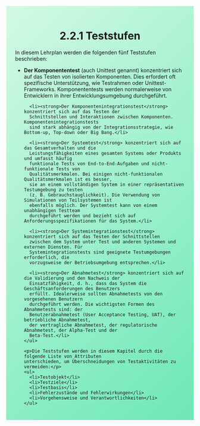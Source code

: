 <div class="rounded-lg border shadow-sm" style="background: linear-gradient(135deg,#D1FAE5 0%,#6EE7B7 100%); padding: 24px; border-color: #34D399">
  <header style="margin-bottom:12px">
    <h1 class="text-2xl font-bold text-gray-900" style="overflow-wrap: break-word; word-wrap: break-word; hyphens: auto;">
      2.2.1 Teststufen
    </h1>
  </header>
  <article class="prose max-w-none">
    <p>In diesem Lehrplan werden die folgenden fünf Teststufen beschrieben:</p>
    <ul>
      <li><strong>Der Komponententest</strong> (auch Unittest genannt) konzentriert sich auf das Testen von
      isolierten Komponenten. Dies erfordert oft spezifische Unterstützung, wie Testrahmen
      oder Unittest-Frameworks. Komponententests werden normalerweise von Entwicklern
      in ihrer Entwicklungsumgebung durchgeführt.</li>

      <li><strong>Der Komponentenintegrationstest</strong> konzentriert sich auf das Testen der
      Schnittstellen und Interaktionen zwischen Komponenten. Komponentenintegrationstests
      sind stark abhängig von der Integrationsstrategie, wie Bottom-up, Top-down oder Big Bang.</li>

      <li><strong>Der Systemtest</strong> konzentriert sich auf das Gesamtverhalten und die
      Leistungsfähigkeiten eines gesamten Systems oder Produkts und umfasst häufig
      funktionale Tests von End-to-End-Aufgaben und nicht-funktionale Tests von
      Qualitätsmerkmalen. Bei einigen nicht-funktionalen Qualitätsmerkmalen ist es besser,
      sie an einem vollständigen System in einer repräsentativen Testumgebung zu testen
      (z. B. Gebrauchstauglichkeit). Die Verwendung von Simulationen von Teilsystemen ist
      ebenfalls möglich. Der Systemtest kann von einem unabhängigen Testteam
      durchgeführt werden und bezieht sich auf Anforderungsspezifikationen für das System.</li>

      <li><strong>Der Systemintegrationstest</strong> konzentriert sich auf das Testen der Schnittstellen
      zwischen dem System unter Test und anderen Systemen und externen Diensten. Für
      Systemintegrationstests sind geeignete Testumgebungen erforderlich, die
      vorzugsweise der Betriebsumgebung entsprechen.</li>

      <li><strong>Der Abnahmetest</strong> konzentriert sich auf die Validierung und den Nachweis der
      Einsatzfähigkeit, d. h., dass das System die Geschäftsanforderungen des Benutzers
      erfüllt. Idealerweise sollten Abnahmetests von den vorgesehenen Benutzern
      durchgeführt werden. Die wichtigsten Formen des Abnahmetests sind: der
      Benutzerabnahmetest (User Acceptance Testing, UAT), der betriebliche Abnahmetest,
      der vertragliche Abnahmetest, der regulatorische Abnahmetest, der Alpha-Test und der
      Beta-Test.</li>
    </ul>

    <p>Die Teststufen werden in diesem Kapitel durch die folgende Liste von Attributen
    unterschieden, um Überschneidungen von Testaktivitäten zu vermeiden:</p>
    <ul>
      <li>Testobjekt</li>
      <li>Testziele</li>
      <li>Testbasis</li>
      <li>Fehlerzustände und Fehlerwirkungen</li>
      <li>Vorgehensweise und Verantwortlichkeiten</li>
    </ul>
  </article>
</div>
